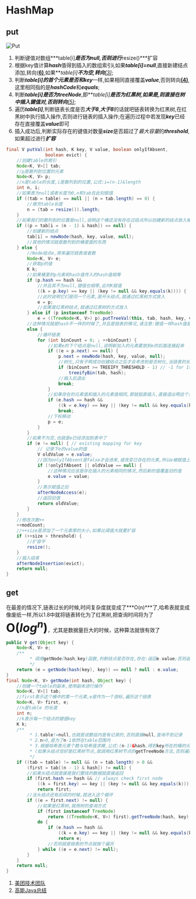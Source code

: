 # HashMap

## put

![Put](https://awps-assets.meituan.net/mit-x/blog-images-bundle-2016/d669d29c.png)

1. 判断键值对数组***table[i]***是否为null,否则进行***resize()***扩容
2. 根据key值计算***hash***值得到插入的数组索引**i**,如果***table[i]=null***,直接新建结点添加,转向(<u>**6)**</u>,如果***table[i]***不为空,转向**<u>(3)</u>**;
3. 判断***table[i]***的首个元素是否和***key***一样,如果相同直接覆盖***value***,否则转向<u>**(4)**</u>,这里相同指的是***hashCode***和***equals***;
4. 判断***table[i]***是否为***treeNode***,即***table[i]***是否为红黑树,如果是,则直接在树中插入键值对,否则转向**<u>(5)</u>**;
5. 遍历***table[i]***,判断链表长度是否***大于8***,***大于8***的话就吧链表转换为红黑树,在红黑树中执行插入操作,否则进行链表的插入操作;在遍历过程中若发现***key***已经存在直接覆盖***value***即可
6. 插入成功后,判断实际存在的键值对数量***size***是否超过了*最大容量*的***threshold***,如果超过进行***扩容***

```java
final V putVal(int hash, K key, V value, boolean onlyIfAbsent,
               boolean evict) {
    //创建table的索引
    Node<K, V>[] tab;
    //p是散列到位置的元素
    Node<K, V> p;
    //n是table的长度,i是散列到的位置,公式:i=(n-1)&length
    int n, i;
    //如果表为null或者长度为0,n和tab在此刻赋值
    if ((tab = table) == null || (n = tab.length) == 0) {
        //填充table长度
        n = (tab = resize()).length;
    }
    //如果我们的散列到的位置是null,说明这个桶还没有存在过结点所以创建新的结点放入桶中,请注意:p,i在这里已经是赋值过的状态咯
    if ((p = tab[i = (n - 1) & hash]) == null) {
        //创建新的结点
        tab[i] = newNode(hash, key, value, null);
        //其他的情况就是散列到的桶里面的东西
    } else {
        //Node结点e,用来遍历链表或者数
        Node<K, V> e;
        //获取p的值
        K k;
        //如果桶里的p元素和hash值传入的hash值相等
        if (p.hash == hash &&
            //并且其不为null,键值也相等,此时K赋值
            ((k = p.key) == key || (key != null && key.equals(k)))) {
            //此时说明它们是同一个元素,是开头结点,就通过红黑树方式放入
            e = p;
            //如果是红黑树结点,就通过红黑树的方式放入
        } else if (p instanceof TreeNode)
            e = ((TreeNode<K, V>) p).putTreeVal(this, tab, hash, key, value);
        //这种情况就是hash不一样的时候了,并且是链表的情况,请注意:键值一样hash值是一定相同搞得;键值不一样时,就会出现两种情况,可能相同,也可能不相同
        else {
            //循环链表
            for (int binCount = 0; ; ++binCount) {
                //如果e的下个结点是null,说明新加入的元素要放到e的后面连接起来
                if ((e = p.next) == null) {
                    p.next = newNode(hash, key, value, null);
                    //树化,只有子啊成功创建结点之后才会考虑到是否树化,当链表的长度阈值达到-1的时候,就把链表转化为红黑树::::::JDK8的特点
                    if (binCount >= TREEIFY_THRESHOLD - 1) // -1 for 1st
                        treeifyBin(tab, hash);
                    //插入后退出
                    break;
                }
                //如果存在的元素值和插入的元素值相同,那就挺直插入,直接退出啊这个元素的添加流程
                if (e.hash == hash &&
                    ((k = e.key) == key || (key != null && key.equals(k))))
                    break;
                //下标移动
                p = e;
            }
        }
        //如果不为空,也就是e已经添加到表中了
        if (e != null) { // existing mapping for key
            // 记录下e的value的值
            V oldValue = e.value;
            //因为onlyIfAbsent是false才会进来,或改变已存在的元素,所以e被赋值上了新值,如果旧的值为null,就返回null
            if (!onlyIfAbsent || oldValue == null) {
                //这种情况应该是存在插入的元素相同的情况,然后新的值覆盖旧的值
                e.value = value;
            }
            //表示赋值之后
            afterNodeAccess(e);
            //返回旧值
            return oldValue;
        }
    }
    //修改次数++
    ++modCount;
    //++size是添加了一个元素厚的大小,如果比阈值大就要扩容
    if (++size > threshold) {
        //扩容平
        resize();
    }
    //插入结束
    afterNodeInsertion(evict);
    return null;
}
```

## get

在最差的情况下,链表过长的时候,时间复杂度就变成了***O(n)***了,哈希表就变成像废纸一样,所以1.8中就将链表转化为了红黑树,把查询时间将为了<font size=6><B>O($log^n$)</B></font>，尤其是数据量巨大的时候，这种算法就很有效了


```java
public V get(Object key) {
    Node<K, V> e;
    /**
		 * 调用getNode(hash,key)函数,判断结点是否存在,存在:返回e.value;否则返回null
		 */
    return (e = getNode(hash(key), key)) == null ? null : e.value;
}
final Node<K, V> getNode(int hash, Object key) {
    //创建一个table的副本,使用副本进行操作
    Node<K, V>[] tab;
    //first表示这个桶中的第一个元素,e是作为一个游标,遍历这个链表
    Node<K, V> first, e;
    //n是table 的长度
    int n;
    //k表示每一个结点的键值key
    K k;
    /**
		 * 1.table!=null,也就是说数组内是有记录的,否则直接null,查询不到记录
		 * 2.n>0,是为了n-1依然在table范围内
		 * 3.根据哈希表元素个数与哈希值求模,公式:(n-1)&hash,得到key所在的桶的头结点,因为散列的第一个就是头结点
		 * (如果头结点恰好是红黑树节点,就调用红黑树节点的getTreeNode方法,否则遍历链表节点)
		 */
    if ((tab = table) != null && (n = tab.length) > 0 &&
        (first = tab[(n - 1) & hash]) != null) {
        //如果头结点就直接是我们要找的数据就直接返回
        if (first.hash == hash && // always check first node
            ((k = first.key) == key || (key != null && key.equals(k))))
            return first;
        //当头结点还有后续的时候,就进入这个循环
        if ((e = first.next) != null) {
            //如果是红黑树,就用树的查询方式
            if (first instanceof TreeNode)
                return ((TreeNode<K, V>) first).getTreeNode(hash, key);
            do {
                if (e.hash == hash &&
                    ((k = e.key) == key || (key != null && key.equals(k))))
                    return e;
                //否则就是链表的节点就挨个遍历
            } while ((e = e.next) != null);
        }
    }
    return null;
}
```

1. [美团技术团队](https://tech.meituan.com/2016/06/24/java-hashmap.html)
2. [高能Java总结](https://zhuanlan.zhihu.com/c_183175878)
